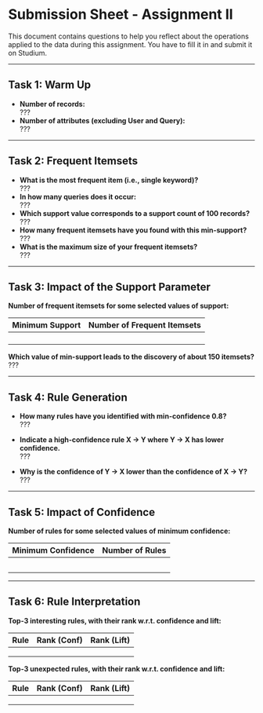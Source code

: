 # Submission Sheet - Assignment II

This document contains questions to help you reflect about the operations applied to the data during this assignment. You have to fill it in and submit it on Studium.

---

## Task 1: Warm Up

- **Number of records:**\
???
- **Number of attributes (excluding User and Query):**\
???

---

## Task 2: Frequent Itemsets

- **What is the most frequent item (i.e., single keyword)?**\
???
- **In how many queries does it occur:**\
???
- **Which support value corresponds to a support count of 100 records?**\
???
- **How many frequent itemsets have you found with this min-support?**\
???
- **What is the maximum size of your frequent itemsets?**\
???

---

## Task 3: Impact of the Support Parameter

**Number of frequent itemsets for some selected values of support:**

| Minimum Support | Number of Frequent Itemsets |
| --------------- | --------------------------- |
|                 |                             |
|                 |                             |
|                 |                             |
|                 |                             |                   

**Which value of min-support leads to the discovery of about 150 itemsets?**\
???

---

## Task 4: Rule Generation

- **How many rules have you identified with min-confidence 0.8?**\
???
- **Indicate a high-confidence rule X → Y where Y → X has lower confidence.**\
???
    
- **Why is the confidence of Y → X lower than the confidence of X → Y?**\
???

---

## Task 5: Impact of Confidence

**Number of rules for some selected values of minimum confidence:**

| Minimum Confidence | Number of Rules |
| ------------------ | --------------- |
|                    |                 |
|                    |                 |
|                    |                 |
|                    |                 |
|                    |                 |

---

## Task 6: Rule Interpretation

**Top-3 interesting rules, with their rank w.r.t. confidence and lift:**

| Rule           | Rank (Conf) | Rank (Lift) |
| -------------- | ----------- | ----------- |
|                |             |             |
|                |             |             |
|                |             |             |         

**Top-3 unexpected rules, with their rank w.r.t. confidence and lift:**

| Rule            | Rank (Conf) | Rank (Lift) |
| --------------- | ----------- | ----------- |
|                 |             |             |
|                 |             |             |
|                 |             |             |

                   
                       
